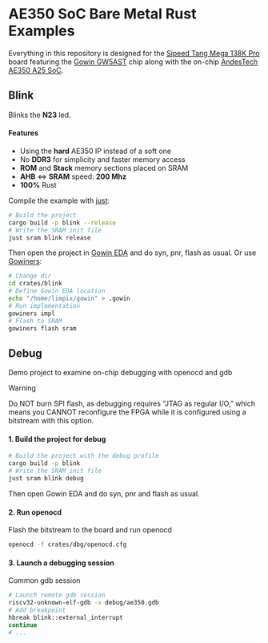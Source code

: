 # AE350 SoC Bare Metal Rust Examples
Everything in this repository is designed for the [Sipeed Tang Mega 138K Pro](https://wiki.sipeed.com/hardware/en/tang/tang-mega-138k/mega-138k-pro.html) board featuring the [Gowin GW5AST](https://www.gowinsemi.com/en/product/detail/76/) chip along with the on-chip [AndesTech AE350 A25 SoC](https://www.andestech.com/en/products-solutions/andeshape-platforms/ae350-axi-based-platform-pre-integrated-with-n25f-nx25f-a25-ax25/).

## Blink
Blinks the **N23** led.

#### Features
* Using the **hard** AE350 IP instead of a soft one
* No **DDR3** for simplicity and faster memory access
* **ROM** and **Stack** memory sections placed on SRAM
* **AHB** <=> **SRAM** speed: **200 Mhz**
* **100%** Rust

Compile the example with [just](https://github.com/casey/just#readme):
```bash
# Build the project
cargo build -p blink --release
# Write the SRAM init file
just sram blink release
```
Then open the project in [Gowin EDA](https://www.gowinsemi.com/en/support/home/) and do syn, pnr, flash as usual. Or use [Gowiners](https://crates.io/crates/gowiners):
```bash
# Change dir
cd crates/blink
# Define Gowin EDA location
echo "/home/limpix/gowin" > .gowin
# Run implementation
gowiners impl
# Flash to SRAM
gowiners flash sram
```

## Debug
Demo project to examine on-chip debugging with openocd and gdb
> [!WARNING]
> Do NOT burn SPI flash, as debugging requires “JTAG as regular I/O,” which means you CANNOT reconfigure the FPGA while it is configured using a bitstream with this option.
#### 1. Build the project for debug
```bash
# Build the project with the debug profile
cargo build -p blink
# Write the SRAM init file
just sram blink debug
```
Then open Gowin EDA and do syn, pnr and flash as usual.

#### 2. Run openocd
Flash the bitstream to the board and run openocd
```bash
openocd -f crates/dbg/openocd.cfg
```

#### 3. Launch a debugging session
Common gdb session
```bash
# Launch remote gdb session
riscv32-unknown-elf-gdb -x debug/ae350.gdb
# Add breakpoint
hbreak blink::external_interrupt
continue
# ...
```
